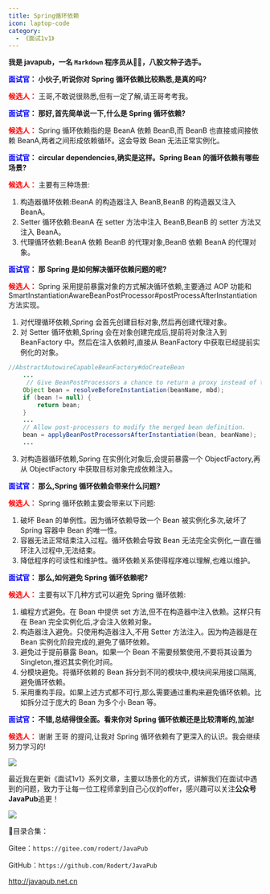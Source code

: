 ```yaml
---
title: Spring循环依赖
icon: laptop-code
category:
  - 《面试1v1》
---
```






**我是 javapub，一名 `Markdown` 程序员从👨‍💻，八股文种子选手。**



**<font color=blue>面试官</font>： 小伙子,听说你对 Spring 循环依赖比较熟悉,是真的吗?**

**<font color=red>候选人：</font>** 王哥,不敢说很熟悉,但有一定了解,请王哥考考我。

**<font color=blue>面试官</font>： 那好,首先简单说一下,什么是 Spring 循环依赖?**

**<font color=red>候选人：</font>** Spring 循环依赖指的是 BeanA 依赖 BeanB,而 BeanB 也直接或间接依赖 BeanA,两者之间形成依赖循环。这会导致 Bean 无法正常实例化。

**<font color=blue>面试官</font>：  circular dependencies,确实是这样。Spring Bean 的循环依赖有哪些场景?**

**<font color=red>候选人：</font>** 主要有三种场景:

1. 构造器循环依赖:BeanA 的构造器注入 BeanB,BeanB 的构造器又注入 BeanA。
2. Setter 循环依赖:BeanA 在 setter 方法中注入 BeanB,BeanB 的 setter 方法又注入 BeanA。
3. 代理循环依赖:BeanA 依赖 BeanB 的代理对象,BeanB 依赖 BeanA 的代理对象。

**<font color=blue>面试官</font>： 那 Spring 是如何解决循环依赖问题的呢?**

**<font color=red>候选人：</font>** Spring 采用提前暴露对象的方式解决循环依赖,主要通过 AOP 功能和 SmartInstantiationAwareBeanPostProcessor#postProcessAfterInstantiation 方法实现。

1. 对代理循环依赖,Spring 会首先创建目标对象,然后再创建代理对象。  
2. 对 Setter 循环依赖,Spring 会在对象创建完成后,提前将对象注入到 BeanFactory 中。然后在注入依赖时,直接从 BeanFactory 中获取已经提前实例化的对象。

```java
//AbstractAutowireCapableBeanFactory#doCreateBean
    ...
     // Give BeanPostProcessors a chance to return a proxy instead of the target bean instance.
    Object bean = resolveBeforeInstantiation(beanName, mbd);
    if (bean != null) {
        return bean;
    }
    ...  
    // Allow post-processors to modify the merged bean definition.
    bean = applyBeanPostProcessorsAfterInstantiation(bean, beanName);
    ... 
```

3. 对构造器循环依赖,Spring 在实例化对象后,会提前暴露一个 ObjectFactory,再从 ObjectFactory 中获取目标对象完成依赖注入。

**<font color=blue>面试官</font>： 那么,Spring 循环依赖会带来什么问题?** 


**<font color=red>候选人：</font>** Spring 循环依赖主要会带来以下问题:

1. 破坏 Bean 的单例性。因为循环依赖导致一个 Bean 被实例化多次,破坏了 Spring 容器中 Bean 的唯一性。
2. 容器无法正常结束注入过程。循环依赖会导致 Bean 无法完全实例化,一直在循环注入过程中,无法结束。
3. 降低程序的可读性和维护性。循环依赖关系使得程序难以理解,也难以维护。

**<font color=blue>面试官</font>： 那么,如何避免 Spring 循环依赖呢?**

**<font color=red>候选人：</font>** 主要有以下几种方式可以避免 Spring 循环依赖:

1. 编程方式避免。在 Bean 中提供 set 方法,但不在构造器中注入依赖。这样只有在 Bean 完全实例化后,才会注入依赖对象。
2. 构造器注入避免。只使用构造器注入,不用 Setter 方法注入。因为构造器是在 Bean 实例化阶段完成的,避免了循环依赖。 
3. 避免过于提前暴露 Bean。如果一个 Bean 不需要频繁使用,不要将其设置为 Singleton,推迟其实例化时间。
4. 分模块避免。将循环依赖的 Bean 拆分到不同的模块中,模块间采用接口隔离,避免循环依赖。
5. 采用重构手段。如果上述方式都不可行,那么需要通过重构来避免循环依赖。比如拆分过于庞大的 Bean 为多个小 Bean 等。

**<font color=blue>面试官</font>： 不错,总结得很全面。看来你对 Spring 循环依赖还是比较清晰的,加油!**


**<font color=red>候选人：</font>** 谢谢 王哥 的提问,让我对 Spring 循环依赖有了更深入的认识。我会继续努力学习的!


![](https://ghproxy.com/https://raw.githubusercontent.com/Rodert/javapub_oss/main/other/24.jpg?raw=true)


最近我在更新《面试1v1》系列文章，主要以场景化的方式，讲解我们在面试中遇到的问题，致力于让每一位工程师拿到自己心仪的offer，感兴趣可以关注**公众号JavaPub**追更！


![](https://ghproxy.com/https://raw.githubusercontent.com/Rodert/javapub_oss/main/common/javapub-qr-code.png?raw=true)


🎁目录合集：

Gitee：`https://gitee.com/rodert/JavaPub`

GitHub：`https://github.com/Rodert/JavaPub`


<http://javapub.net.cn>



